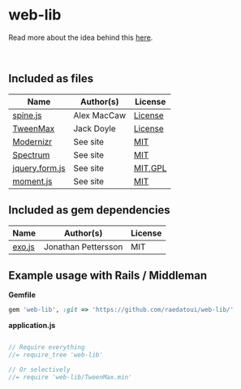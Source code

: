 web-lib
======================

Read more about the idea behind this [here](http://jpettersson.com/manage-web-dependencies-with-microgem/).

<br />

Included as files
-----------------

| Name            | Author(s)         | License       |
|-----------------|-------------------|---------------|
| [spine.js](http://spinejs.com/) | Alex MacCaw | [License](https://github.com/spine/spine/blob/master/LICENSE)
| [TweenMax](http://www.greensock.com/tweenmax/) | Jack Doyle | [License](http://www.greensock.com/terms_of_use.html)
| [Modernizr](http://modernizr.com/) | See site | [MIT](http://modernizr.com/license/)
| [Spectrum](http://bgrins.github.io/spectrum/) | See site | [MIT](https://github.com/bgrins/spectrum/)
| [jquery.form.js](http://www.malsup.com/jquery/form/) | See site | [MIT,GPL](https://github.com/malsup/form/)
| [moment.js](http://momentjs.com) | See site | [MIT](https://github.com/timrwood/moment/)


Included as gem dependencies
----------------------------

| Name            | Author(s)         | License       |
|-----------------|-------------------|---------------|
| [exo.js](https://github.com/jpettersson/exo.js) | Jonathan Pettersson | MIT

Example usage with Rails / Middleman
------------------------------------

**Gemfile**
```Ruby
gem 'web-lib', :git => 'https://github.com/raedatoui/web-lib/'
```

**application.js**
```JavaScript

// Require everything
//= require_tree 'web-lib'

// Or selectively
//= require 'web-lib/TweenMax.min'

```
